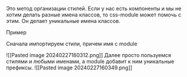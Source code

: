 Это метод организации стилей. Если у нас есть компоненты и мы не хотим делать разные имена классов, то css-module может помочь с этим. Он делает уникальные имена классов.

Пример

Сначала импортируем стили, причем имя с module

![[Pasted image 20240227160312.png]]
Далее просто пользуемся стилями и любыми именами, а module добавит к ним уникальные префиксы.
![[Pasted image 20240227160349.png]]